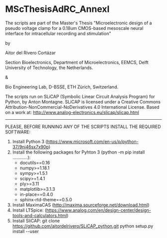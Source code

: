 # MScThesisAdRC_AnnexI

The scripts are part of the Master's Thesis "Microelectronic design of a pseudo voltage clamp for a 0.18um CMOS-based mesoscale neural interface for intracellular recording and stimulation"

by 

Aitor del Rivero Cortázar

Section Bioelectronics, Department of Microelectronics, EEMCS, Delft University of Technology, the Netherlands.

&

Bio Engineering Lab, D-BSSE, ETH Zürich, Switzerland.

The scripts run on SLiCAP (Symbolic Linear Circuit Analysis Program) for Python, by Anton Montagne.
SLiCAP is licensed under a Creative Commons Attribution-NonCommercial-NoDerivatives 4.0 International License.
Based on a work at: http://www.analog-electronics.eu/slicap/slicap.html

------


PLEASE, BEFORE RUNNING ANY OF THE SCRIPTS INSTALL THE REQUIRED SOFTWARE:


1. Install Python 3 (https://www.microsoft.com/en-us/p/python-37/9nj46sx7x90p)
2. Install the following packages for Pyhton 3 (python -m pip install ............):
    - docutils==0.16
    - numpy>=1.18.1
    - sympy>=1.5.1
    - scipy>=1.4.1
    - ply>=3.11
    - matplotlib>=3.1.3
    - in-place==0.4.0
    - sphinx-rtd-theme==0.5.0
3. Install MaximaCAS (http://maxima.sourceforge.net/download.html)
4. Install LTSpice: (https://www.analog.com/en/design-center/design-tools-and-calculators.html)
5. Install SliCAP:
    git clone https://github.com/aitordelrivero/SLiCAP_python.git
    python setup.py install --user

